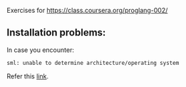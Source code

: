 Exercises for https://class.coursera.org/proglang-002/

## Installation problems:

In case you encounter:
	
	sml: unable to determine architecture/operating system

Refer this [link](http://stackoverflow.com/questions/14410879/unable-to-determine-os).
